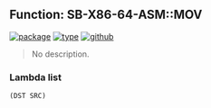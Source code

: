 ## Function: SB-X86-64-ASM::MOV
[![package](https://img.shields.io/badge/Package-SB--X86--64--ASM-5f9ea0.svg?style=social&colorA=999999)](../) [![type](https://img.shields.io/badge/Type-Function-5f9ea0.svg?style=social&colorA=999999)](../#function) [![github](https://img.shields.io/badge/GitHub-View_the_source-5f9ea0.svg?style=social&colorA=999999&logo=github)](https://github.com/sbcl/sbcl/blob/master/src/compiler/x86-64/insts.lisp/) 

> No description.

### Lambda list
```
(DST SRC)
```

